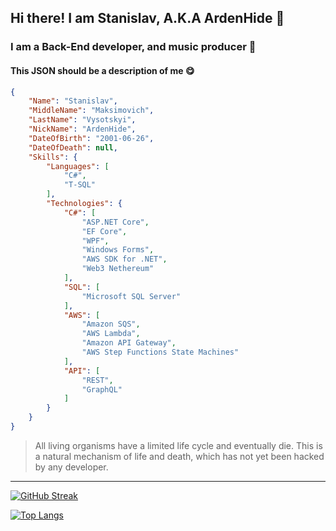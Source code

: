 ## Hi there! I am Stanislav, A.K.A ArdenHide 👋

### I am a Back-End developer, and music producer :musical_keyboard:

#### This JSON should be a description of me :yum:

```JSON
{
    "Name": "Stanislav",
    "MiddleName": "Maksimovich",
    "LastName": "Vysotskyi",
    "NickName": "ArdenHide",
    "DateOfBirth": "2001-06-26",
    "DateOfDeath": null,
    "Skills": {
        "Languages": [
            "C#",
            "T-SQL"
        ],
        "Technologies": {
            "C#": [
                "ASP.NET Core",
                "EF Core",
                "WPF",
                "Windows Forms",
                "AWS SDK for .NET",
                "Web3 Nethereum"
            ],
            "SQL": [
                "Microsoft SQL Server"
            ],
            "AWS": [
                "Amazon SQS",
                "AWS Lambda",
                "Amazon API Gateway",
                "AWS Step Functions State Machines"
            ],
            "API": [
                "REST",
                "GraphQL"
            ]
        }
    }
}
```

> All living organisms have a limited life cycle and eventually die.
> This is a natural mechanism of life and death, which has not yet been hacked by any developer.

***

[![GitHub Streak](https://streak-stats.demolab.com?user=ArdenHide&theme=dark&hide_border=true)](https://git.io/streak-stats)

[![Top Langs](https://github-readme-stats.vercel.app/api/top-langs/?username=ArdenHide)](https://github.com/anuraghazra/github-readme-stats)

